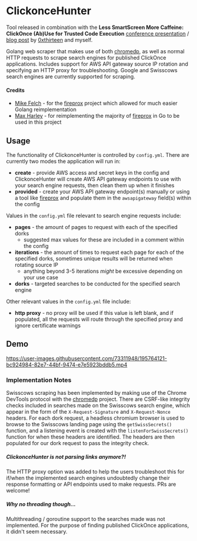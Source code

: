 
# ClickonceHunter

Tool released in combination with the **Less SmartScreen More Caffeine: ClickOnce (Ab)Use for Trusted Code Execution** [conference presentation](https://www.youtube.com/watch?v=cyHxoKvD8Ck) / [blog post](https://medium.com/specter-ops-posts/less-smartscreen-more-caffeine-ab-using-clickonce-for-trusted-code-execution-1446ea8051c5) by [0xthirteen](https://twitter.com/0xthirteen) and myself.

Golang web scraper that makes use of both [chromedp](https://github.com/chromedp/chromedp), as well as normal HTTP requests to scrape search engines for published ClickOnce applications. Includes support for AWS API gateway source IP rotation and specifying an HTTP proxy for troubleshooting. Google and Swisscows search engines are currently supported for scraping.


#### Credits

 - [Mike Felch](https://twitter.com/ustayready) - for the [fireprox](https://github.com/ustayready/fireprox) project which allowed for much easier Golang reimplementation
 - [Max Harley](https://twitter.com/0xdab0) - for reimplementing the majority of [fireprox](https://github.com/ustayready/fireprox) in Go to be used in this project


##  Usage 

The functionality of ClickonceHunter is controlled by `config.yml`. There are currently two modes the application will run in:
 - **create** - provide AWS access and secret keys in the config and ClickonceHunter will create AWS API gateway endpoints to use with your search engine requests, then clean them up when it finishes
 - **provided** - create your AWS API gateway endpoint(s) manually or using a tool like [fireprox](https://github.com/ustayready/fireprox) and populate them in the `awsapigateway` field(s) within the config

Values in the `config.yml` file relevant to search engine requests include:
 - **pages** - the amount of pages to request with each of the specified dorks
	 - suggested max values for these are included in a comment within the config
 -  **iterations** - the amount of times to request each page for each of the specified dorks, sometimes unique results will be returned when rotating source IP
	 - anything beyond 3-5 iterations *might* be excessive depending on your use case
 -  **dorks** - targeted searches to be conducted for the specified search engine

Other relevant values in the `config.yml` file include:
 - **http proxy** - no proxy will be used if this value is left blank, and if populated, all the requests will route through the specified proxy and ignore certificate warnings 



## Demo
https://user-images.githubusercontent.com/73311948/195764121-bc924984-82e7-44bf-9474-e7e5923bddb5.mp4






### Implementation Notes

Swisscows scraping has been implemented by making use of the Chrome DevTools protocol with the [chromedp](https://github.com/chromedp/chromedp) project. There are CSRF-like integrity checks included in searches made on the Swisscows search engine, which appear in the form of the `X-Request-Signature` and `X-Request-Nonce` headers. For each dork request, a headless chromium browser is used to browse to the Swisscows landing page using the `getSwissSecrets()` function, and a listening event is created with the `listenForSwissSecrets()` function for when these headers are identified. The headers are then populated for our dork request to pass the integrity check.

#####  ClickonceHunter is not parsing links anymore?!

The HTTP proxy option was added to help the users troubleshoot this for if/when the implemented search engines undoubtedly change their response formatting or API endpoints used to make requests. PRs are welcome!

##### Why no threading though...
Multithreading / goroutine support to the searches made was not implemented. For the purpose of finding published ClickOnce applications, it didn't seem necessary. 


